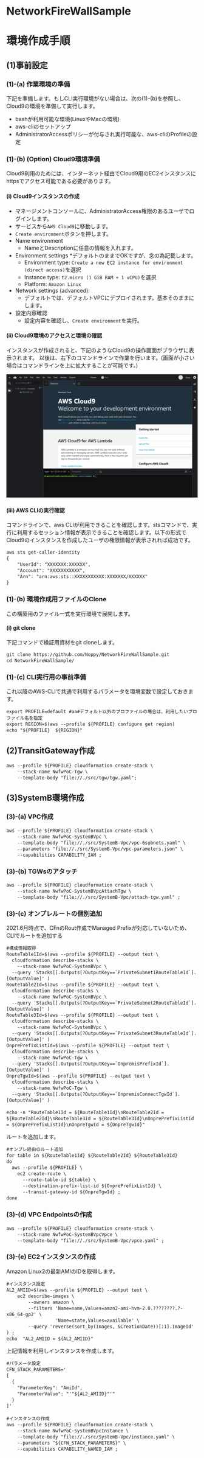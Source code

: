 # NetworkFireWallSample




# 環境作成手順
## (1)事前設定
### (1)-(a) 作業環境の準備
下記を準備します。もしCLI実行環境がない場合は、次の(1)-(b)を参照し、Cloud9の環境を準備して実行します。
* bashが利用可能な環境(LinuxやMacの環境)
* aws-cliのセットアップ
* AdministratorAccessポリシーが付与され実行可能な、aws-cliのProfileの設定

### (1)-(b) (Option) Cloud9環境準備
Cloud9利用のためには、インターネット経由でCloud9用のEC2インスタンスにhttpsでアクセス可能である必要があります。
#### (i) Cloud9インスタンスの作成
+ マネージメントコンソールに、AdministratorAccess権限のあるユーザでログインします。
+ サービスから<code>AWS Cloud9</code>に移動します。
+ <code>Create environment</code>ボタンを押します。
+ Name environment
  + NameとDescriptionに任意の情報を入れます。
+ Environment settings  *デフォルトのままでOKですが、念の為記載します。
  + Environment type: <code>Create a new EC2 instance for environment (direct access)</code>を選択
  + Instance type: <code>t2.micro (1 GiB RAM + 1 vCPU)</code>を選択
  + Platform: <code>Amazon Linux</code>
+ Network settings (advanced):
  + デフォルトでは、デフォルトVPCにデプロイされます。基本そのままにします。
+ 設定内容確認
  + 設定内容を確認し、<code>Create environment</code>を実行。
#### (ii) Cloud9環境のアクセスと環境の確認
インスタンスが作成されると、下記のようなCloud9の操作画面がブラウザに表示されます。
以後は、右下のコマンドラインで作業を行います。(画面が小さい場合はコマンドラインを上に拡大することが可能です。)

![Cloud9画面](./Documents/02_cloud9.png)

#### (iii) AWS CLIの実行確認 
コマンドラインで、aws CLIが利用できることを確認します。stsコマンドで、実行に利用するセッション情報が表示できることを確認します。以下の形式でCloud9のインスタンスを作成したユーザの権限情報が表示されれば成功です。

```shell
aws sts get-caller-identity
{
    "UserId": "XXXXXXX:XXXXXX",
    "Account": "XXXXXXXXXXX",
    "Arn": "arn:aws:sts::XXXXXXXXXXX:XXXXXXX/XXXXXX"
}
```
### (1)-(b) 環境作成用ファイルのClone
この構築用のファイル一式を実行環境で展開します。

#### (i) git clone
下記コマンドで検証用資材をgit cloneします。
```shell
git clone https://github.com/Noppy/NetworkFireWallSample.git
cd NetworkFireWallSample/
```
### (1)-(c) CLI実行用の事前準備
これ以降のAWS-CLIで共通で利用するパラメータを環境変数で設定しておきます。
```shell
export PROFILE=default #aa#デフォルト以外のプロファイルの場合は、利用したいプロファイル名を指定
export REGION=$(aws --profile ${PROFILE} configure get region)
echo "${PROFILE}  ${REGION}"
```

## (2)TransitGateway作成
```shell
aws --profile ${PROFILE} cloudformation create-stack \
    --stack-name NwfwPoC-Tgw \
    --template-body "file://./src/tgw/tgw.yaml";
```
## (3)SystemB環境作成
### (3)-(a) VPC作成
```shell
aws --profile ${PROFILE} cloudformation create-stack \
    --stack-name NwfwPoC-SystemBVpc \
    --template-body "file://./src/SystemB-Vpc/vpc-6subnets.yaml" \
    --parameters "file://./src/SystemB-Vpc/vpc-parameters.json" \
    --capabilities CAPABILITY_IAM ;
```
### (3)-(b) TGWsのアタッチ
```shell
aws --profile ${PROFILE} cloudformation create-stack \
    --stack-name NwfwPoC-SystemBVpcAttachTgw \
    --template-body "file://./src/SystemB-Vpc/attach-tgw.yaml" ;
```
### (3)-(c) オンプレルートの個別追加
2021.6月時点で、CFnのRout作成でManaged Prefixが対応していないため、CLIでルートを追加する
```shell
#構成情報取得
RouteTable1Id=$(aws --profile ${PROFILE} --output text \
  cloudformation describe-stacks \
    --stack-name NwfwPoC-SystemBVpc \
  --query 'Stacks[].Outputs[?OutputKey==`PrivateSubnet1RouteTableId`].[OutputValue]' )
RouteTable2Id=$(aws --profile ${PROFILE} --output text \
  cloudformation describe-stacks \
    --stack-name NwfwPoC-SystemBVpc \
  --query 'Stacks[].Outputs[?OutputKey==`PrivateSubnet2RouteTableId`].[OutputValue]' )
RouteTable3Id=$(aws --profile ${PROFILE} --output text \
  cloudformation describe-stacks \
    --stack-name NwfwPoC-SystemBVpc \
  --query 'Stacks[].Outputs[?OutputKey==`PrivateSubnet3RouteTableId`].[OutputValue]' )
OnprePrefixListId=$(aws --profile ${PROFILE} --output text \
  cloudformation describe-stacks \
    --stack-name NwfwPoC-Tgw \
  --query 'Stacks[].Outputs[?OutputKey==`OnpremisPrefixId`].[OutputValue]' )
OnpreTgwId=$(aws --profile ${PROFILE} --output text \
  cloudformation describe-stacks \
    --stack-name NwfwPoC-Tgw \
  --query 'Stacks[].Outputs[?OutputKey==`OnpremisConnectTgwId`].[OutputValue]' )

echo -n "RouteTable1Id = ${RouteTable1Id}\nRouteTable2Id = ${RouteTable2Id}\nRouteTable3Id = ${RouteTable3Id}\nOnprePrefixListId = ${OnprePrefixListId}\nOnpreTgwId = ${OnpreTgwId}"
```
ルートを追加します。
```shell
#オンプレ経由のルート追加
for table in ${RouteTable1Id} ${RouteTable2Id} ${RouteTable3Id}
do
  aws --profile ${PROFILE} \
    ec2 create-route \
      --route-table-id ${table} \
      --destination-prefix-list-id ${OnprePrefixListId} \
      --transit-gateway-id ${OnpreTgwId} ;
done
```
### (3)-(d) VPC Endpointsの作成
```shell
aws --profile ${PROFILE} cloudformation create-stack \
    --stack-name NwfwPoC-SystemBVpcVpce \
    --template-body "file://./src/SystemB-Vpc/vpce.yaml" ;
```
### (3)-(e) EC2インスタンスの作成
Amazon Linux2の最新AMIのIDを取得します。
```shell
#インスタンス設定
AL2_AMIID=$(aws --profile ${PROFILE} --output text \
    ec2 describe-images \
        --owners amazon \
        --filters 'Name=name,Values=amzn2-ami-hvm-2.0.????????.?-x86_64-gp2' \
                  'Name=state,Values=available' \
        --query 'reverse(sort_by(Images, &CreationDate))[:1].ImageId' ) ;
echo  "AL2_AMIID = ${AL2_AMIID}"
```
上記情報を利用しインスタンスを作成します。
```shell
#パラメータ設定
CFN_STACK_PARAMETERS='
[
  {
    "ParameterKey": "AmiId",
    "ParameterValue": "'"${AL2_AMIID}"'"
  }
]'

#インスタンスの作成
aws --profile ${PROFILE} cloudformation create-stack \
    --stack-name NwfwPoC-SystemBVpcInstance \
    --template-body "file://./src/SystemB-Vpc/instance.yaml" \
    --parameters "${CFN_STACK_PARAMETERS}" \
    --capabilities CAPABILITY_NAMED_IAM ;
```